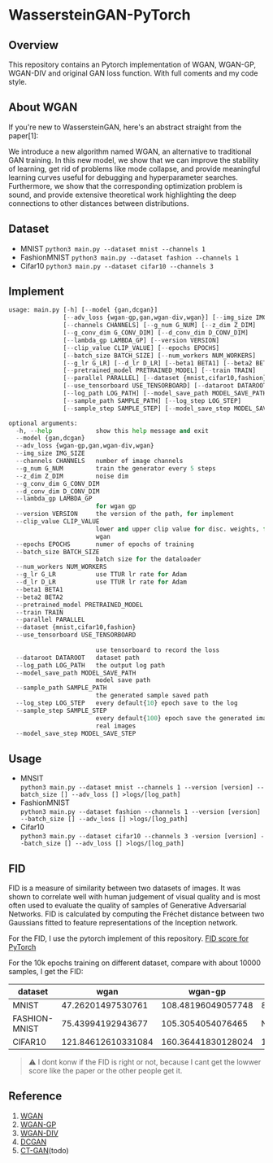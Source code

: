 # WassersteinGAN-PyTorch
## Overview
This repository contains an Pytorch implementation of WGAN, WGAN-GP, WGAN-DIV and original GAN loss function.
With full coments and my code style.

## About WGAN
If you're new to WassersteinGAN, here's an abstract straight from the paper[1]:

We introduce a new algorithm named WGAN, an alternative to traditional GAN training. In this new model, we show that we can improve the stability of learning, get rid of problems like mode collapse, and provide meaningful learning curves useful for debugging and hyperparameter searches. Furthermore, we show that the corresponding optimization problem is sound, and provide extensive theoretical work highlighting the deep connections to other distances between distributions.

## Dataset 
- MNIST
`python3 main.py --dataset mnist --channels 1`
- FashionMNIST
`python3 main.py --dataset fashion --channels 1`
- Cifar10
`python3 main.py --dataset cifar10 --channels 3`

## Implement
``` python
usage: main.py [-h] [--model {gan,dcgan}]
               [--adv_loss {wgan-gp,gan,wgan-div,wgan}] [--img_size IMG_SIZE]
               [--channels CHANNELS] [--g_num G_NUM] [--z_dim Z_DIM]
               [--g_conv_dim G_CONV_DIM] [--d_conv_dim D_CONV_DIM]
               [--lambda_gp LAMBDA_GP] [--version VERSION]
               [--clip_value CLIP_VALUE] [--epochs EPOCHS]
               [--batch_size BATCH_SIZE] [--num_workers NUM_WORKERS]
               [--g_lr G_LR] [--d_lr D_LR] [--beta1 BETA1] [--beta2 BETA2]
               [--pretrained_model PRETRAINED_MODEL] [--train TRAIN]
               [--parallel PARALLEL] [--dataset {mnist,cifar10,fashion}]
               [--use_tensorboard USE_TENSORBOARD] [--dataroot DATAROOT]
               [--log_path LOG_PATH] [--model_save_path MODEL_SAVE_PATH]
               [--sample_path SAMPLE_PATH] [--log_step LOG_STEP]
               [--sample_step SAMPLE_STEP] [--model_save_step MODEL_SAVE_STEP]

optional arguments:
  -h, --help            show this help message and exit
  --model {gan,dcgan}
  --adv_loss {wgan-gp,gan,wgan-div,wgan}
  --img_size IMG_SIZE
  --channels CHANNELS   number of image channels
  --g_num G_NUM         train the generator every 5 steps
  --z_dim Z_DIM         noise dim
  --g_conv_dim G_CONV_DIM
  --d_conv_dim D_CONV_DIM
  --lambda_gp LAMBDA_GP
                        for wgan gp
  --version VERSION     the version of the path, for implement
  --clip_value CLIP_VALUE
                        lower and upper clip value for disc. weights, from the
                        wgan
  --epochs EPOCHS       numer of epochs of training
  --batch_size BATCH_SIZE
                        batch size for the dataloader
  --num_workers NUM_WORKERS
  --g_lr G_LR           use TTUR lr rate for Adam
  --d_lr D_LR           use TTUR lr rate for Adam
  --beta1 BETA1
  --beta2 BETA2
  --pretrained_model PRETRAINED_MODEL
  --train TRAIN
  --parallel PARALLEL
  --dataset {mnist,cifar10,fashion}
  --use_tensorboard USE_TENSORBOARD
  
                        use tensorboard to record the loss
  --dataroot DATAROOT   dataset path
  --log_path LOG_PATH   the output log path
  --model_save_path MODEL_SAVE_PATH
                        model save path
  --sample_path SAMPLE_PATH
                        the generated sample saved path
  --log_step LOG_STEP   every default{10} epoch save to the log
  --sample_step SAMPLE_STEP
                        every default{100} epoch save the generated images and
                        real images
  --model_save_step MODEL_SAVE_STEP
```
## Usage
- MNSIT  
`python3 main.py --dataset mnist --channels 1 --version [version] --batch_size [] --adv_loss [] >logs/[log_path]`
- FashionMNIST  
`python3 main.py --dataset fashion --channels 1 --version [version] --batch_size [] --adv_loss [] >logs/[log_path]`
- Cifar10  
`python3 main.py --dataset cifar10 --channels 3 -version [version] --batch_size [] --adv_loss [] >logs/[log_path]`

## FID
FID is a measure of similarity between two datasets of images. It was shown to correlate well with human judgement of visual quality and is most often used to evaluate the quality of samples of Generative Adversarial Networks. FID is calculated by computing the Fréchet distance between two Gaussians fitted to feature representations of the Inception network.

For the FID, I use the pytorch implement of this repository. [FID score for PyTorch](https://github.com/mseitzer/pytorch-fid)

For the 10k epochs training on different dataset, compare with about 10000 samples, I get the FID: 

| dataset | wgan | wgan-gp | wgan-div |
| ---- | ---- | ---- | ---- |
| MNIST | 47.26201497530761 | 108.48196049057748 | 83.1224650636957 |
| FASHION-MNIST | 75.43994192943677 | 105.3054054076465 | NULL
| CIFAR10 | 121.84612610331084 | 160.36441830128024 | 124.66761784583213 |
 
> :warning: I dont konw if the FID is right or not, because I cant get the lowwer score like the paper or the other people get it. 

## Reference
1. [WGAN](https://arxiv.org/abs/1701.07875)
2. [WGAN-GP](https://arxiv.org/abs/1704.00028)
3. [WGAN-DIV](https://arxiv.org/abs/1712.01026)
4. [DCGAN](https://arxiv.org/abs/1511.06434)
5. [CT-GAN](https://arxiv.org/abs/1803.01541)(todo)
